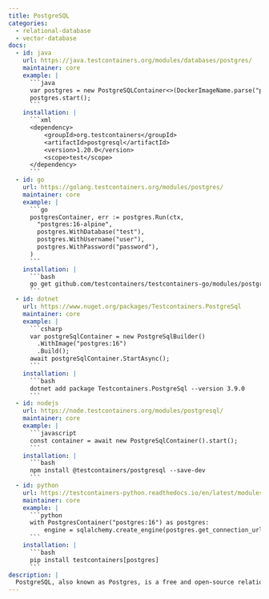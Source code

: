 ```yaml
---
title: PostgreSQL
categories:
  - relational-database
  - vector-database
docs:
  - id: java
    url: https://java.testcontainers.org/modules/databases/postgres/
    maintainer: core
    example: |
      ```java
      var postgres = new PostgreSQLContainer<>(DockerImageName.parse("postgres:16-alpine"));
      postgres.start();
      ```
    installation: |
      ```xml
      <dependency>
          <groupId>org.testcontainers</groupId>
          <artifactId>postgresql</artifactId>
          <version>1.20.0</version>
          <scope>test</scope>
      </dependency>
      ```
  - id: go
    url: https://golang.testcontainers.org/modules/postgres/
    maintainer: core
    example: |
      ```go
      postgresContainer, err := postgres.Run(ctx,
        "postgres:16-alpine",
        postgres.WithDatabase("test"),
        postgres.WithUsername("user"),
        postgres.WithPassword("password"),
      )
      ```
    installation: |
      ```bash
      go get github.com/testcontainers/testcontainers-go/modules/postgres
      ```
  - id: dotnet
    url: https://www.nuget.org/packages/Testcontainers.PostgreSql
    maintainer: core
    example: |
      ```csharp
      var postgreSqlContainer = new PostgreSqlBuilder()
        .WithImage("postgres:16")
        .Build();
      await postgreSqlContainer.StartAsync();
      ```
    installation: |
      ```bash
      dotnet add package Testcontainers.PostgreSql --version 3.9.0
      ```
  - id: nodejs
    url: https://node.testcontainers.org/modules/postgresql/
    maintainer: core
    example: |
      ```javascript
      const container = await new PostgreSqlContainer().start();
      ```
    installation: |
      ```bash
      npm install @testcontainers/postgresql --save-dev
      ```
  - id: python
    url: https://testcontainers-python.readthedocs.io/en/latest/modules/postgres/README.html
    maintainer: core
    example: |
      ```python
      with PostgresContainer("postgres:16") as postgres:
          engine = sqlalchemy.create_engine(postgres.get_connection_url())
      ```
    installation: |
      ```bash
      pip install testcontainers[postgres]
      ```
description: |
  PostgreSQL, also known as Postgres, is a free and open-source relational database management system emphasizing extensibility and SQL compliance.
---
```

